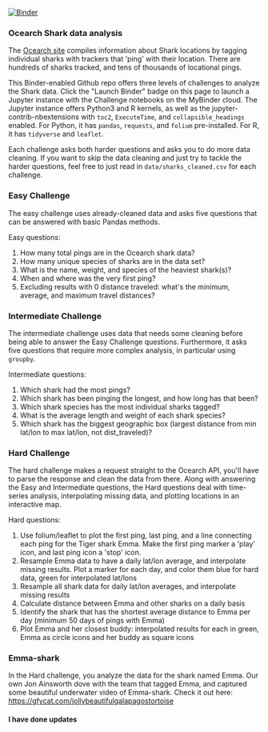 [![Binder](https://mybinder.org/badge_logo.svg)](https://mybinder.org/v2/gh/botwranglers/ocearch/master)

### Ocearch Shark data analysis

The [Ocearch site](https://www.ocearch.org/) compiles information about Shark locations by tagging individual sharks with trackers that 'ping' with their location.  There are hundreds of sharks tracked, and tens of thousands of locational pings.

This Binder-enabled Github repo offers three levels of challenges to analyze the Shark data.  Click the "Launch Binder" badge on this page to launch a Jupyter instance with the Challenge notebooks on the MyBinder cloud.  The Jupyter instance offers Python3 and R kernels, as well as the jupyter-contrib-nbextensions with `toc2`, `ExecuteTime`, and `collapsible_headings` enabled.  For Python, it has `pandas`, `requests`, and `folium` pre-installed.  For R, it has `tidyverse` and `leaflet`.

Each challenge asks both harder questions and asks you to do more data cleaning.  If you want to skip the data cleaning and just try to tackle the harder questions, feel free to just read in `data/sharks_cleaned.csv` for each challenge.  


### Easy Challenge

The easy challenge uses already-cleaned data and asks five questions that can be answered with basic Pandas methods.

Easy questions:

 1. How many total pings are in the Ocearch shark data?
 2. How many unique species of sharks are in the data set?
 3. What is the name, weight, and species of the heaviest shark(s)?
 4. When and where was the very first ping?
 5. Excluding results with 0 distance traveled: what's the minimum, average, and maximum travel distances?


### Intermediate Challenge

The intermediate challenge uses data that needs some cleaning before being able to answer the Easy Challenge questions.  Furthermore, it asks five questions that require more complex analysis, in particular using `groupby`.

Intermediate questions:

 1. Which shark had the most pings?
 2. Which shark has been pinging the longest, and how long has that been?
 3. Which shark species has the most individual sharks tagged?
 4. What is the average length and weight of each shark species?
 5. Which shark has the biggest geographic box (largest distance from min lat/lon to max lat/lon, not dist_traveled)?
 
 
### Hard Challenge

The hard challenge makes a request straight to the Ocearch API, you'll have to parse the response and clean the data from there.  Along with answering the Easy and Intermediate questions, the Hard questions deal with time-series analysis, interpolating missing data, and plotting locations in an interactive map.

Hard questions:

 1. Use folium/leaflet to plot the first ping, last ping, and a line connecting each ping for the Tiger shark Emma.  Make the first ping marker a 'play' icon, and last ping icon a 'stop' icon.
 2. Resample Emma data to have a daily lat/lon average, and interpolate missing results.  Plot a marker for each day, and color them blue for hard data, green for interpolated lat/lons
 3. Resample all shark data for daily lat/lon averages, and interpolate missing results
 4. Calculate distance between Emma and other sharks on a daily basis
 5. Identify the shark that has the shortest average distance to Emma per day (minimum 50 days of pings with Emma)
 6. Plot Emma and her closest buddy: interpolated results for each in green, Emma as circle icons and her buddy as square icons

### Emma-shark

In the Hard challenge, you analyze the data for the shark named Emma.  Our own Jon Ainsworth dove with the team that tagged Emma, and captured some beautiful underwater video of Emma-shark. Check it out here: https://gfycat.com/jollybeautifulgalapagostortoise

#### I have done updates
